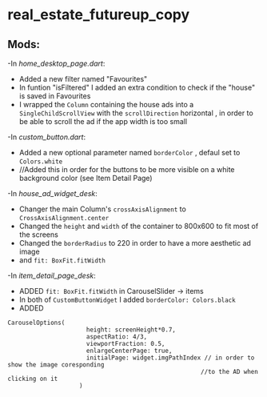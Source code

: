 # real_estate_futureup_copy


## Mods:
-In *home_desktop_page.dart*:
  - Added a new filter named "Favourites"
  - In funtion "isFiltered" I added an extra condition to check if the "house" is saved in Favourites
  - I wrapped the ```Column``` containing the house ads into a ```SingleChildScrollView``` with the ```scrollDirection``` horizontal , in order to be able to scroll the ad if the app width is too small

-In *custom_button.dart*:
  - Added a new optional parameter named ```borderColor``` , defaul set to ```Colors.white```
  - //Added this in order for the buttons to be more visible on a white background color (see Item Detail Page)

-In *house_ad_widget_desk*:
  - Changer the main Column's ```crossAxisAlignment``` to ``` CrossAxisAlignment.center ```
  - Changed the ```height``` and ```width``` of the container to 800x600 to fit most of the screens
  - Changed the ```borderRadius``` to 220 in order to have a more aesthetic ad image
  - and  ```fit: BoxFit.fitWidth```

-In *item_detail_page_desk*:
  - ADDED ```fit: BoxFit.fitWidth``` in CarouselSlider -> items
  - In both of ```CustomButtonWidget``` I added ```borderColor: Colors.black```
  - ADDED
```
CarouselOptions(
                      height: screenHeight*0.7,
                      aspectRatio: 4/3,
                      viewportFraction: 0.5,
                      enlargeCenterPage: true,
                      initialPage: widget.imgPathIndex // in order to show the image coresponding
                                                      //to the AD when clicking on it
                    )    
```
